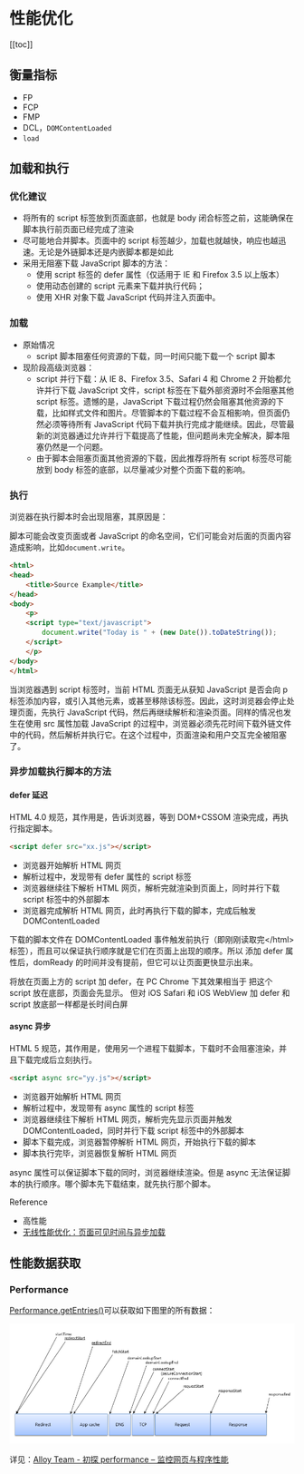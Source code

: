 # 性能优化

[[toc]]

## 衡量指标

- FP
- FCP
- FMP
- DCL，`DOMContentLoaded`
- `load`

## 加载和执行

### 优化建议

- 将所有的 script 标签放到页面底部，也就是 body 闭合标签之前，这能确保在脚本执行前页面已经完成了渲染
- 尽可能地合并脚本。页面中的 script 标签越少，加载也就越快，响应也越迅速。无论是外链脚本还是内嵌脚本都是如此
- 采用无阻塞下载 JavaScript 脚本的方法：
  - 使用 script 标签的 defer 属性（仅适用于 IE 和 Firefox 3.5 以上版本）
  - 使用动态创建的 script 元素来下载并执行代码；
  - 使用 XHR 对象下载 JavaScript 代码并注入页面中。

### 加载

- 原始情况
  - script 脚本阻塞任何资源的下载，同一时间只能下载一个 script 脚本
- 现阶段高级浏览器：
  - script 并行下载：从 IE 8、Firefox 3.5、Safari 4 和 Chrome 2 开始都允许并行下载 JavaScript 文件，script 标签在下载外部资源时不会阻塞其他 script 标签。遗憾的是，JavaScript 下载过程仍然会阻塞其他资源的下载，比如样式文件和图片。尽管脚本的下载过程不会互相影响，但页面仍然必须等待所有 JavaScript 代码下载并执行完成才能继续。因此，尽管最新的浏览器通过允许并行下载提高了性能，但问题尚未完全解决，脚本阻塞仍然是一个问题。
  - 由于脚本会阻塞页面其他资源的下载，因此推荐将所有 script 标签尽可能放到 body 标签的底部，以尽量减少对整个页面下载的影响。

### 执行

浏览器在执行脚本时会出现阻塞，其原因是：

脚本可能会改变页面或者 JavaScript 的命名空间，它们可能会对后面的页面内容造成影响，比如`document.write`。

```html
<html>
<head>
    <title>Source Example</title>
</head>
<body>
    <p>
    <script type="text/javascript">
        document.write("Today is " + (new Date()).toDateString());
    </script>
    </p>
</body>
</html>
```

当浏览器遇到 script 标签时，当前 HTML 页面无从获知 JavaScript 是否会向 p 标签添加内容，或引入其他元素，或甚至移除该标签。因此，这时浏览器会停止处理页面，先执行 JavaScript 代码，然后再继续解析和渲染页面。同样的情况也发生在使用 src 属性加载 JavaScript 的过程中，浏览器必须先花时间下载外链文件中的代码，然后解析并执行它。在这个过程中，页面渲染和用户交互完全被阻塞了。

### 异步加载执行脚本的方法

#### defer 延迟

HTML 4.0 规范，其作用是，告诉浏览器，等到 DOM+CSSOM 渲染完成，再执行指定脚本。

```html
<script defer src="xx.js"></script>
```

- 浏览器开始解析 HTML 网页
- 解析过程中，发现带有 defer 属性的 script 标签
- 浏览器继续往下解析 HTML 网页，解析完就渲染到页面上，同时并行下载 script 标签中的外部脚本
- 浏览器完成解析 HTML 网页，此时再执行下载的脚本，完成后触发 DOMContentLoaded

下载的脚本文件在 DOMContentLoaded 事件触发前执行（即刚刚读取完\<\/html>标签），而且可以保证执行顺序就是它们在页面上出现的顺序。所以 添加 defer 属性后，domReady 的时间并没有提前，但它可以让页面更快显示出来。

将放在页面上方的 script 加 defer，在 PC Chrome 下其效果相当于 把这个 script 放在底部，页面会先显示。 但对 iOS Safari 和 iOS WebView 加 defer 和 script 放底部一样都是长时间白屏

#### async 异步

HTML 5 规范，其作用是，使用另一个进程下载脚本，下载时不会阻塞渲染，并且下载完成后立刻执行。

```html
<script async src="yy.js"></script>
```

- 浏览器开始解析 HTML 网页
- 解析过程中，发现带有 async 属性的 script 标签
- 浏览器继续往下解析 HTML 网页，解析完先显示页面并触发 DOMContentLoaded，同时并行下载 script 标签中的外部脚本
- 脚本下载完成，浏览器暂停解析 HTML 网页，开始执行下载的脚本
- 脚本执行完毕，浏览器恢复解析 HTML 网页

async 属性可以保证脚本下载的同时，浏览器继续渲染。但是 async 无法保证脚本的执行顺序。哪个脚本先下载结束，就先执行那个脚本。

Reference

- 高性能
- [无线性能优化：页面可见时间与异步加载](http://taobaofed.org/blog/2016/01/20/mobile-wpo-pageshow-async/)

## 性能数据获取

### Performance

[Performance.getEntries()](https://developer.mozilla.org/zh-CN/docs/Web/API/Performance/getEntries)可以获取如下图里的所有数据：

![性能入口数据](./images/performance-entry.png)

详见：[Alloy Team - 初探 performance – 监控网页与程序性能](http://www.alloyteam.com/2015/09/explore-performance/)
